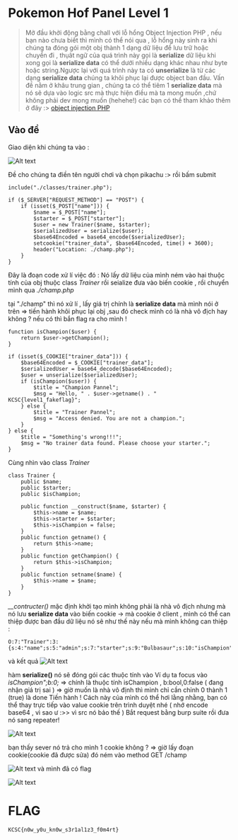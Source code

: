 # Pokemon Hof Panel Level 1 
> Mở đầu khởi động bằng chall với lỗ hổng Object Injection PHP , nếu bạn nào chưa biết thì mình có thể nói qua , lỗ hổng này sinh ra khi chúng ta đóng gói một obj thành 1 dạng dữ liệu để lưu trữ hoặc chuyển đi , thụât ngữ của quá trình này gọi là **serialize** dữ liệu khi xong gọi là **serialize data** có thể dưới nhiều dạng khác nhau như byte hoặc string.Ngược lại với quá trình này ta có **unserialize** là từ các dạng **serialize data** chúng ta khôi phục lại được object ban đầu. Vấn đề nằm ở khâu trung gian , chúng ta có thể tiêm 1 **serialize data** mà nó sẽ dựa vào logic src mà thực hiện điều mà ta mong muốn ,chứ không phải dev mong muốn (hehehe!)
các bạn có thể tham khảo thêm ở đây :> 
[object injection PHP](https://youtu.be/-VG9ujeYu9o?si=DducDajbQ-RMxI5a)

## Vào đề 
Giao diện khi chúng ta vào : 

![Alt text](image.png)

Đề cho chúng ta điền tên người chơi và chọn pikachu :>  rồi bấm submit 

```
include("./classes/trainer.php");

if ($_SERVER["REQUEST_METHOD"] == "POST") {
    if (isset($_POST["name"])) {
        $name = $_POST["name"];
        $starter = $_POST["starter"];
        $user = new Trainer($name, $starter);
        $serializedUser = serialize($user);
        $base64Encoded = base64_encode($serializedUser);
        setcookie("trainer_data", $base64Encoded, time() + 3600);
        header("Location: ./champ.php");
    }
}
```
Đây là đoạn code xử lí việc đó : 
Nó lấy dữ liệu của mình ném vào hai thuộc tính của obj thuộc class *Trainer* rồi seialize đưa vào biến cookie , rồi chuyển mình qua *./champ.php* 

tại "./champ" thì nó xử lí , lấy giá trị chính là **serialize data** mà mình nói ở trên =>  tiến hành khôi phục lại obj ,sau đó check mình có là nhà vô địch hay không ? nếu có thì bắn flag ra cho mình !
```
function isChampion($user) {
    return $user->getChampion();
}

if (isset($_COOKIE["trainer_data"])) {
    $base64Encoded = $_COOKIE["trainer_data"];
    $serializedUser = base64_decode($base64Encoded);
    $user = unserialize($serializedUser);
    if (isChampion($user)) {
        $title = "Champion Pannel";
        $msg = "Hello, " . $user->getname() . " KCSC{level1_fakeflag}";
    } else {
        $title = "Trainer Pannel";
        $msg = "Access denied. You are not a champion.";
    }
} else {
    $title = "Something's wrong!!!";
    $msg = "No trainer data found. Please choose your starter.";
}
```
Cùng nhìn vào class *Trainer* 
```
class Trainer {
    public $name;
    public $starter;
    public $isChampion;

    public function __construct($name, $starter) {
        $this->name = $name;
        $this->starter = $starter;
        $this->isChampion = false;
    }
    public function getname() {
        return $this->name;
    }
    public function getChampion() {
        return $this->isChampion;
    }
    public function setname($name) {
        $this->name = $name;
    }
}
```
*__contructer()* mặc định khởi tạo mình không phải là nhà vô địch nhưng mà nó lưu **serialize data** vào biến cookie -> mà cookie ở client , mình có thể can thiệp được 
ban đầu dữ liệu nó sẽ như thế này nếu mà mình không can thiệp : 
```
O:7:"Trainer":3:{s:4:"name";s:5:"admin";s:7:"starter";s:9:"Bulbasaur";s:10:"isChampion";b:0;}
```
và kết quả 
![Alt text](image-1.png)

hàm **serialize()** nó sẽ đóng gói các thuộc tính vào 
Ví dụ ta focus vào *isChampion";b:0;* => chính là thuộc tính isChampion , b:bool,0:false ( đang nhận giá trị sai )
=> giờ muốn là nhà vô định thì mình chỉ cần chỉnh 0 thành 1 (true) là done 
Tiến hành ! 
Cách này của mình có thể hơi lằng nhằng, bạn có thể thay trực tiếp vào value cookie trên trình duyệt nhé ( nhớ encode base64 , vì sao ư :>>  vì src nó bảo thế )
Bắt request bằng burp suite rồi đưa nó sang repeater!

![Alt text](image-2.png)

bạn thấy sever nó trả cho mình 1 cookie không ? => giờ lấy đoạn cookie(cookie đã được sửa) đó ném vào method GET /champ 

![Alt text](image-3.png)
và mình đã có flag 

![Alt text](image-4.png)
# FLAG 
```
KCSC{n0w_y0u_kn0w_s3r1al1z3_f0m4rt}
```

